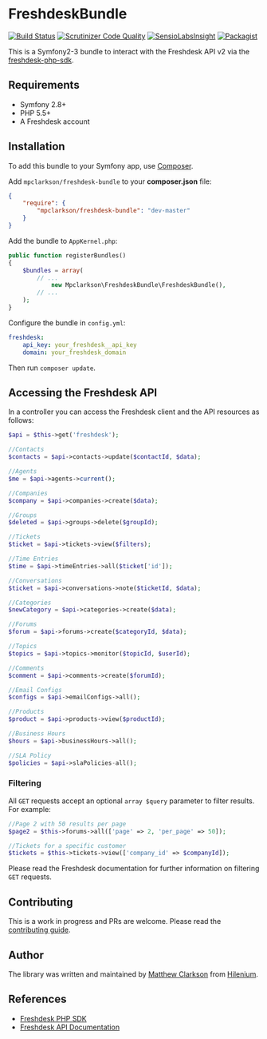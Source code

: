 # FreshdeskBundle

[![Build Status](https://travis-ci.org/mpclarkson/freshdesk-bundle.svg?branch=master)](https://travis-ci.org/mpclarkson/freshdesk-bundle)
[![Scrutinizer Code Quality](https://scrutinizer-ci.com/g/mpclarkson/freshdesk-bundle/badges/quality-score.png?b=master)](https://scrutinizer-ci.com/g/mpclarkson/freshdesk-bundle/?branch=master)
[![SensioLabsInsight](https://insight.sensiolabs.com/projects/8536bd3a-943d-4ccc-a96b-606aace3ed87/mini.png)](https://insight.sensiolabs.com/projects/8536bd3a-943d-4ccc-a96b-606aace3ed87)
[![Packagist](https://img.shields.io/packagist/v/mpclarkson/freshdesk-bundle.svg)](https://packagist.org/packages/mpclarkson/freshdesk-bundle)

This is a Symfony2-3 bundle to interact with the Freshdesk API v2 via 
the [freshdesk-php-sdk](https://github.com/mpclarkson/freshdesk-php-sdk).

## Requirements

- Symfony 2.8+
- PHP 5.5+
- A Freshdesk account

## Installation

To add this bundle to your Symfony app, use [Composer](https://getcomposer.org).

Add `mpclarkson/freshdesk-bundle` to your **composer.json** file:

```json
{
    "require": {
        "mpclarkson/freshdesk-bundle": "dev-master"
    }
}
```

Add the bundle to `AppKernel.php`:

```php
public function registerBundles()
{
    $bundles = array(
        // ...
            new Mpclarkson\FreshdeskBundle\FreshdeskBundle(),
        // ...
    );
}
```

Configure the bundle in `config.yml`:

```yaml
freshdesk:
    api_key: your_freshdesk__api_key
    domain: your_freshdesk_domain
```

Then run `composer update`.

## Accessing the Freshdesk API

In a controller you can access the Freshdesk client and the API resources
as follows: 

```php
$api = $this->get('freshdesk');

//Contacts
$contacts = $api->contacts->update($contactId, $data);

//Agents
$me = $api->agents->current();

//Companies
$company = $api->companies->create($data);

//Groups
$deleted = $api->groups->delete($groupId);

//Tickets
$ticket = $api->tickets->view($filters);

//Time Entries
$time = $api->timeEntries->all($ticket['id']);

//Conversations
$ticket = $api->conversations->note($ticketId, $data);

//Categories
$newCategory = $api->categories->create($data);

//Forums
$forum = $api->forums->create($categoryId, $data);

//Topics
$topics = $api->topics->monitor($topicId, $userId);

//Comments
$comment = $api->comments->create($forumId);

//Email Configs
$configs = $api->emailConfigs->all();

//Products
$product = $api->products->view($productId);

//Business Hours
$hours = $api->businessHours->all();

//SLA Policy
$policies = $api->slaPolicies-all();
```

### Filtering

All `GET` requests accept an optional `array $query` parameter to filter
results. For example:

```php
//Page 2 with 50 results per page
$page2 = $this->forums->all(['page' => 2, 'per_page' => 50]);

//Tickets for a specific customer
$tickets = $this->tickets->view(['company_id' => $companyId]);
```

Please read the Freshdesk documentation for further information on
filtering `GET` requests.

## Contributing

This is a work in progress and PRs are welcome. Please read the 
[contributing guide](.github/CONTRIBUTING.md).

## Author

The library was written and maintained by [Matthew Clarkson](http://mpclarkson.github.io/) 
from [Hilenium](https://hilenium.com).

## References

* [Freshdesk PHP SDK](https://github.com/mpclarkson/freshdesk-php-sdk)
* [Freshdesk API Documentation](https://developer.freshdesk.com/api/)
